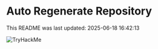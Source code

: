 # Auto Regenerate Repository

This README was last updated: 2025-06-18 16:42:13

 ![TryHackMe](https://tryhackme.com/badge/533634)